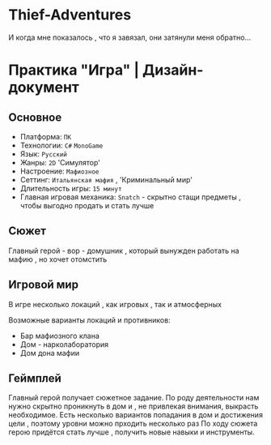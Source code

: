 # Thief-Adventures
И когда мне показалось , что я завязал, они затянули меня обратно...
# Практика "Игра" | Дизайн-документ

## Основное
- Платформа: `ПК`
- Технологии: `C#` `MonoGame`
- Язык: `Русский`
- Жанры: `2D` 'Симулятор'
- Настроение: `Мафиозное`
- Сеттинг: `Итальянская мафия` , 'Криминальный мир'
- Длительность игры: `15 минут `
- Главная игровая механика: `Snatch` - скрытно стащи предметы , чтобы выгодно продать и стать лучше

## Сюжет
Главный герой - вор - домушник , который вынужден работать на мафию , но хочет отомстить

## Игровой мир
В игре несколько локаций , как игровых , так и атмосферных

Возможные варианты локаций и противников:
- Бар мафиозного клана
- Дом - нарколаборатория
- Дом дона мафии

## Геймплей
Главный герой получает сюжетное задание. По роду деятельности нам нужно скрытно проникнуть в дом и , не привлекая внимания, выкрасть необходимое.
Есть несколько вариантов попадания в дом и достижения цели , поэтому уровни можно прходить несколько раз
По ходу сюжета герою придётся стать лучше , получить новые навыки и инструменты.
